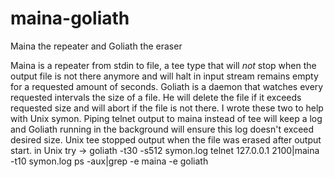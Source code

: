 # maina-goliath
Maina the repeater and Goliath the eraser

Maina is a repeater from stdin to file, a tee type that will *not* stop when the output file is not there anymore and will halt in input stream remains empty for a requested amount of seconds.
Goliath is a daemon that watches every requested intervals the size of a file. He will delete the file if it exceeds requested size and will abort if the file is not there.
I wrote these two to help with Unix symon. Piping telnet output to maina instead of tee will keep a log and Goliath running in the background will ensure this log doesn't exceed desired size. Unix tee stopped output when the file was erased after output start.
in Unix try ->
goliath -t30 -s512 symon.log
telnet 127.0.0.1 2100|maina -t10 symon.log
ps -aux|grep -e maina -e goliath

